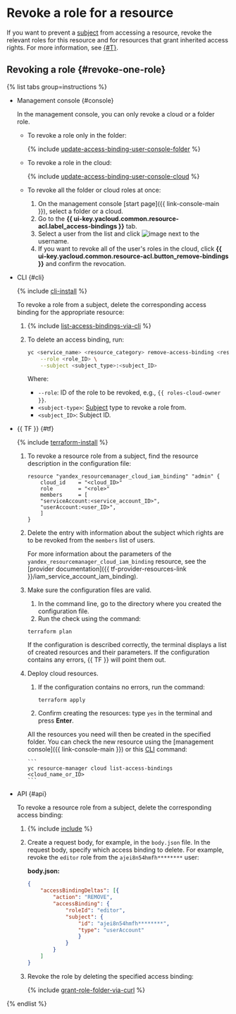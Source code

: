 # Revoke a role for a resource

If you want to prevent a [subject](../../concepts/access-control/index.md#subject) from accessing a resource, revoke the relevant roles for this resource and for resources that grant inherited access rights. For more information, see [{#T}](../../concepts/access-control/index.md).


## Revoking a role {#revoke-one-role}

{% list tabs group=instructions %}

- Management console {#console}

   In the management console, you can only revoke a cloud or a folder role.

   * To revoke a role only in the folder:

      {% include [update-access-binding-user-console-folder](../../../_includes/resource-manager/update-access-binding-user-console-folder.md) %}

   * To revoke a role in the cloud:

      {% include [update-access-binding-user-console-cloud](../../../_includes/resource-manager/update-access-binding-user-console-cloud.md) %}

   * To revoke all the folder or cloud roles at once:

      1. On the management console [start page]({{ link-console-main }}), select a folder or a cloud.
      1. Go to the **{{ ui-key.yacloud.common.resource-acl.label_access-bindings }}** tab.
      1. Select a user from the list and click ![image](../../../_assets/console-icons/ellipsis.svg) next to the username.
      1. If you want to revoke all of the user's roles in the cloud, click **{{ ui-key.yacloud.common.resource-acl.button_remove-bindings }}** and confirm the revocation.

- CLI {#cli}

   {% include [cli-install](../../../_includes/cli-install.md) %}

   To revoke a role from a subject, delete the corresponding access binding for the appropriate resource:

   1. {% include [list-access-bindings-via-cli](../../../_includes/iam/list-access-bindings-via-cli.md) %}
   1. To delete an access binding, run:

      ```bash
      yc <service_name> <resource_category> remove-access-binding <resource_name_or_ID> \
          --role <role_ID> \
          --subject <subject_type>:<subject_ID>
      ```

      Where:
      * `--role`: ID of the role to be revoked, e.g., `{{ roles-cloud-owner }}`.
      * `<subject-type>`: [Subject](../../concepts/access-control/index.md#subject) type to revoke a role from.
      * `<subject_ID>`: Subject ID.

- {{ TF }} {#tf}

   {% include [terraform-install](../../../_includes/terraform-install.md) %}

   1. To revoke a resource role from a subject, find the resource description in the configuration file:


        ```
        resource "yandex_resourcemanager_cloud_iam_binding" "admin" {
            cloud_id    = "<cloud_ID>"
            role        = "<role>"
            members     = [
            "serviceAccount:<service_account_ID>",
            "userAccount:<user_ID>",
            ]
        }
        ```

    1. Delete the entry with information about the subject which rights are to be revoked from the `members` list of users.

       For more information about the parameters of the `yandex_resourcemanager_cloud_iam_binding` resource, see the [provider documentation]({{ tf-provider-resources-link }}/iam_service_account_iam_binding).

    1. Make sure the configuration files are valid.

        1. In the command line, go to the directory where you created the configuration file.
        1. Run the check using the command:

          ```
          terraform plan
          ```

       If the configuration is described correctly, the terminal displays a list of created resources and their parameters. If the configuration contains any errors, {{ TF }} will point them out.

    1. Deploy cloud resources.

        1. If the configuration contains no errors, run the command:

           ```
           terraform apply
           ```

        1. Confirm creating the resources: type `yes` in the terminal and press **Enter**.

        All the resources you need will then be created in the specified folder. You can check the new resource using the [management console]({{ link-console-main }}) or this [CLI](../../../cli/quickstart.md) command:

           ```
           yc resource-manager cloud list-access-bindings <cloud_name_or_ID>
           ```

- API {#api}

   To revoke a resource role from a subject, delete the corresponding access binding:

   1. {% include [include](../../../_includes/iam/list-access-bindings-via-api.md) %}
   1. Create a request body, for example, in the `body.json` file. In the request body, specify which access binding to delete. For example, revoke the `editor` role from the `ajei8n54hmfh********` user:

      **body.json:**
      ```json
      {
          "accessBindingDeltas": [{
              "action": "REMOVE",
              "accessBinding": {
                  "roleId": "editor",
                  "subject": {
                      "id": "ajei8n54hmfh********",
                      "type": "userAccount"
                      }
                  }
              }
          ]
      }
      ```


    1. Revoke the role by deleting the specified access binding:

        {% include [grant-role-folder-via-curl](../../../_includes/iam/grant-role-folder-via-curl.md) %}

{% endlist %}
